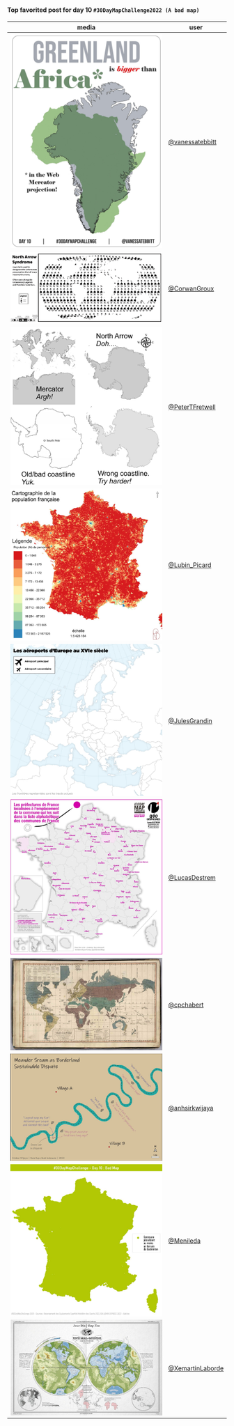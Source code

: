 #### Top favorited post for day 10 `#30DayMapChallenge2022 (A bad map)`
| media | user | 
|-------|------|
| ![image](../uploads/559d0d906f0bd8880b8600c64ef99f8c/image.png) | [@vanessatebbitt](https://twitter.com/vanessatebbitt/status/1590603793225261056) |
| ![image](../uploads/c801f103024361458f557ea3cfb78775/image.png) | [@CorwanGroux](https://twitter.com/CorwanGroux/status/1590702602294919168) | 
| ![image](../uploads/96811fcd919b48e79788d5a57c5fdbb6/image.png) | [@PeterTFretwell](https://twitter.com/PeterTFretwell/status/1590794839691759616) |  
| ![image](../uploads/ab5735c298e5c0a2de789e3b05ceadeb/image.png) | [@Lubin_Picard](https://twitter.com/Lubin_Picard/status/1590592592135208961) | 
| ![image](../uploads/5667a9ddf8f250e99487f9e6086457b2/image.png) | [@JulesGrandin](https://twitter.com/JulesGrandin/status/1590609200752734209) |  
| ![image](../uploads/593ca6f334a4e2cff4491efd43d4ed2d/image.png) | [@LucasDestrem](https://twitter.com/LucasDestrem/status/1590613428754079744) | 
| ![image](../uploads/682e0d0e5585af258c043de6d38fe737/image.png) | [@cpchabert](https://twitter.com/cpchabert/status/1590636517625847809) | 
| ![image](../uploads/65db9f9611338d07de017b8c1c01e82f/image.png) | [@anhsirkwijaya](https://twitter.com/anhsirkwijaya/status/1590748905477910528) |  
| ![image](../uploads/a1e92af39493a4f3b62f6f639a6ed361/image.png) | [@Menileda](https://twitter.com/Menileda/status/1590743063554846722) |  
| ![image](../uploads/4043b083c2aac41acf67bf6d9d18b477/image.png) | [@XemartinLaborde](https://twitter.com/XemartinLaborde/status/1590641603106205696) |  

